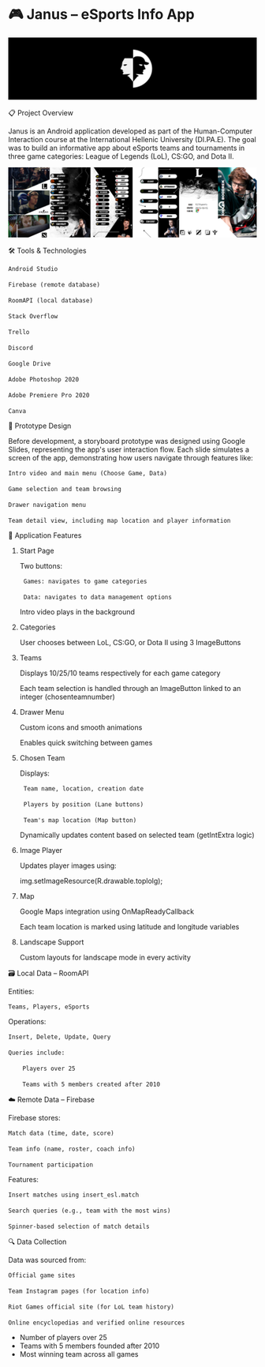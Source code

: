 # 🎮 Janus – eSports Info App

  ![alt text](./Banner.png)

📋 Project Overview

Janus is an Android application developed as part of the Human-Computer Interaction course at the International Hellenic University (DI.PA.E). The goal was to build an informative app about eSports teams and tournaments in three game categories: League of Legends (LoL), CS:GO, and Dota II.

![alt text](./all.png)

🛠️ Tools & Technologies

    Android Studio

    Firebase (remote database)

    RoomAPI (local database)

    Stack Overflow

    Trello

    Discord

    Google Drive

    Adobe Photoshop 2020

    Adobe Premiere Pro 2020

    Canva

🧪 Prototype Design

Before development, a storyboard prototype was designed using Google Slides, representing the app's user interaction flow. Each slide simulates a screen of the app, demonstrating how users navigate through features like:

    Intro video and main menu (Choose Game, Data)

    Game selection and team browsing

    Drawer navigation menu

    Team detail view, including map location and player information

📱 Application Features
1. Start Page

    Two buttons:

        Games: navigates to game categories

        Data: navigates to data management options

    Intro video plays in the background

2. Categories

    User chooses between LoL, CS:GO, or Dota II using 3 ImageButtons

3. Teams

    Displays 10/25/10 teams respectively for each game category

    Each team selection is handled through an ImageButton linked to an integer (chosenteamnumber)

4. Drawer Menu

    Custom icons and smooth animations

    Enables quick switching between games

5. Chosen Team

    Displays:

        Team name, location, creation date

        Players by position (Lane buttons)

        Team's map location (Map button)

    Dynamically updates content based on selected team (getIntExtra logic)

6. Image Player

    Updates player images using:

    img.setImageResource(R.drawable.toplolg);

7. Map

    Google Maps integration using OnMapReadyCallback

    Each team location is marked using latitude and longitude variables

8. Landscape Support

    Custom layouts for landscape mode in every activity

🗃️ Local Data – RoomAPI

Entities:

    Teams, Players, eSports

Operations:

    Insert, Delete, Update, Query

    Queries include:

        Players over 25

        Teams with 5 members created after 2010

☁️ Remote Data – Firebase

Firebase stores:

    Match data (time, date, score)

    Team info (name, roster, coach info)

    Tournament participation

Features:

    Insert matches using insert_esl.match

    Search queries (e.g., team with the most wins)

    Spinner-based selection of match details

🔍 Data Collection

Data was sourced from:

    Official game sites

    Team Instagram pages (for location info)

    Riot Games official site (for LoL team history)

    Online encyclopedias and verified online resources
  - Number of players over 25
  - Teams with 5 members founded after 2010
  - Most winning team across all games
